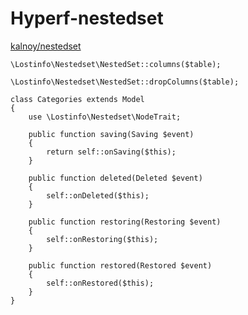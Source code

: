 # Hyperf-nestedset

[kalnoy/nestedset](https://github.com/lazychaser/laravel-nestedset)

```
\Lostinfo\Nestedset\NestedSet::columns($table);

\Lostinfo\Nestedset\NestedSet::dropColumns($table);
```

```
class Categories extends Model
{
    use \Lostinfo\Nestedset\NodeTrait;

    public function saving(Saving $event)
    {
        return self::onSaving($this);
    }

    public function deleted(Deleted $event)
    {
        self::onDeleted($this);
    }

    public function restoring(Restoring $event)
    {
        self::onRestoring($this);
    }

    public function restored(Restored $event)
    {
        self::onRestored($this);
    }
}
```